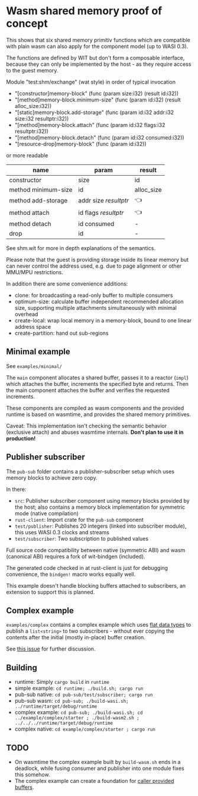 # Wasm shared memory proof of concept

This shows that six shared memory primitiv functions which are
compatible with plain wasm can also apply for the component model
(up to WASI 0.3).

The functions are defined by WIT but don't form a composable interface, 
because they can only be implemented by the host - as they require
access to the guest memory.

Module "test:shm/exchange" (wat style) in order of typical invocation

 - "[constructor]memory-block" (func (param size:i32) (result id:i32))
 - "[method]memory-block.minimum-size" (func (param id:i32) (result alloc_size:i32))
 - "[static]memory-block.add-storage" (func (param id:i32 addr:i32 size:i32 resultptr:i32))
 - "[method]memory-block.attach" (func (param id:i32 flags:i32 resultptr:i32))
 - "[method]memory-block.detach" (func (param id:i32 consumed:i32))
 - "[resource-drop]memory-block" (func (param id:i32))

or more readable

| name | param | result |
| ---- | ----- | ------ |
| constructor | size | id |
| method minimum-size| id | alloc_size|
|method add-storage| addr size *resultptr*|👈|
|method attach| id flags *resultptr*|👈|
|method detach| id consumed|-|
|drop| id|-|

See shm.wit for more in depth explanations of the semantics.

Please note that the guest is providing storage inside its linear memory 
but can never control the address used, e.g. due to page alignment 
or other MMU/MPU restrictions.

In addition there are some convenience additions:

 - clone: for broadcasting a read-only buffer to multiple consumers
 - optimum-size: calculate buffer independent recommended allocation size,
    supporting multiple attachments simultaneously with minimal overhead
 - create-local: wrap local memory in a memory-block,
    bound to one linear address space
 - create-partition: hand out sub-regions

## Minimal example

See `examples/minimal/`

The `main` component allocates a shared buffer, passes it to a reactor (`impl`) 
which attaches the buffer, increments the specified byte and returns. Then
the main component attaches the buffer and verifies the requested increments.

These components are compiled as wasm components and the provided runtime is 
based on wasmtime, and provides the shared memory primitives.

Caveat: This implementation isn't checking the semantic behavior 
(exclusive attach) and abuses wasmtime internals. 
**Don't plan to use it in production!**

## Publisher subscriber

The `pub-sub` folder contains a publisher-subscriber setup which uses
memory blocks to achieve zero copy.

In there:

 - `src`: Publisher subscriber component using memory blocks provided by the host;
     also contains a memory block implementation for symmetric mode (native compilation)
 - `rust-client`: Import crate for the `pub-sub` component
 - `test/publisher`: Publishes 20 integers (linked into subscriber module),
    this uses WASI 0.3 clocks and streams
 - `test/subscriber`: Two subscription to published values

Full source code compatibility between native (symmetric ABI) and 
wasm (canonical ABI) requires a fork of wit-bindgen (included).

The generated code checked in at rust-client is just for debugging convenience,
the `bindgen!` macro works equally well.

This example doesn't handle blocking buffers attached to subscribers, 
an extension to support this is planned.

## Complex example

`examples/complex` contains a complex example which uses 
[flat data types](https://github.com/cpetig/flat-types-rust) to publish a
`list<string>` to two subscribers - without ever copying the contents after
the initial (mostly in-place) buffer creation.

See [this issue](https://github.com/WebAssembly/component-model/issues/398)
for further discussion.

## Building

 - runtime: Simply `cargo build` in `runtime`
 - simple example: `cd runtime; ./build.sh; cargo run`
 - pub-sub native: `cd pub-sub/test/subscriber; cargo run`
 - pub-sub wasm: `cd pub-sub; ./build-wasi.sh; ../runtime/target/debug/runtime`
 - complex example: `cd pub-sub; ./build-wasi.sh; cd ../example/complex/starter ; ./build-wasm2.sh ; ../../../runtime/target/debug/runtime `
 - complex native: `cd example/complex/starter ; cargo run`

## TODO

 - On wasmtime the complex example built by `build-wasm.sh` ends in a deadlock, 
   while fusing consumer and publisher into one module fixes this somehow.
 - The complex example can create a foundation for 
   [caller provided buffers](https://github.com/WebAssembly/component-model/issues/369).
